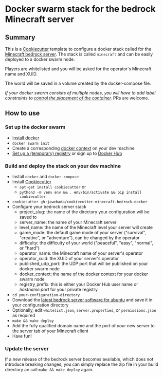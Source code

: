 # Docker swarm stack for the bedrock Minecraft server

## Summary

This is a [Cookiecutter](https://cookiecutter.readthedocs.io) template to
configure a docker stack called for the [Minecraft bedrock
server](https://www.minecraft.net/en-us/download/server/bedrock/). The stack is
called `minecraft` and can be easily deployed to a docker swarm node.

Players are whitelisted and you will be asked for the operator's Minecraft name
and XUID.

The world will be saved in a volume created by the docker-compose file. 

*If your docker swarm consists of multiple nodes, you will have to add label
constraints to [control the placement of the
container](https://success.docker.com/article/using-contraints-and-labels-to-control-the-placement-of-containers).*
PRs are welcome.

## How to use

### Set up the docker swarm

* [Install docker](https://docs.docker.com/get-docker/)
* `docker swarm init`
* Create a corresponding [docker context](https://docs.docker.com/engine/context/working-with-contexts/#create-a-new-context) on your dev machine
* [Set up a (temporary) registry](https://docs.docker.com/registry/deploying/#run-a-local-registry) or sign up to [Docker Hub](https://hub.docker.com)

### Build and deploy the stack on your dev machine

* Install `docker` and `docker-compose`
* Install [Cookiecutter](https://cookiecutter.readthedocs.io/)
  - `apt-get install cookiecutter` or
  - `python3 -m venv env && . env/bin/activate && pip install cookiecutter`
* `cookiecutter gh:jawebada/cookiecutter-minecraft-bedrock-docker`
* Configure your bedrock server stack
  - project_slug: the name of the directory your configuration will be saved to
  - server_name: the name of your Minecraft server
  - level_name: the name of the Minecraft level your server will create
  - game_mode: the default game mode of your server ("survival", "creative", or "adventure"), can be changed by the operator
  - difficulty: the difficulty of your world ("peaceful", "easy", "normal", or "hard")
  - operator_name: the Minecraft name of your server's operator
  - operator_xuid: the XUID of your server's operator
  - published_udp_port: the UDP port that will be published on your docker swarm node
  - docker_context: the name of the docker context for your docker swarm node
  - registry_prefix: this is either your Docker Hub user name or *hostname:port* for your private registry
* `cd your-configuration-directory`
* Download the [latest bedrock server software for ubuntu](https://www.minecraft.net/en-us/download/server/bedrock/) and save it in your configuration directory
* Optionally, edit `whitelist.json`, `server.properties`, or `permissions.json` as required
* `make && make deploy`
* Add the fully qualified domain name and the port of your new server to the server tab of your Minecraft client
* Have fun!

### Update the server

If a new release of the bedrock server becomes available, which does not
introduce breaking changes, you can simply replace the zip file in your build
directory an call `make && make deploy` again.
